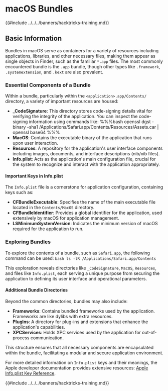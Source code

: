 # macOS Bundles

{{#include ../../../banners/hacktricks-training.md}}

## Basic Information

Bundles in macOS serve as containers for a variety of resources including applications, libraries, and other necessary files, making them appear as single objects in Finder, such as the familiar `*.app` files. The most commonly encountered bundle is the `.app` bundle, though other types like `.framework`, `.systemextension`, and `.kext` are also prevalent.

### Essential Components of a Bundle

Within a bundle, particularly within the `<application>.app/Contents/` directory, a variety of important resources are housed:

- **\_CodeSignature**: This directory stores code-signing details vital for verifying the integrity of the application. You can inspect the code-signing information using commands like: %%%bash openssl dgst -binary -sha1 /Applications/Safari.app/Contents/Resources/Assets.car | openssl base64 %%%
- **MacOS**: Contains the executable binary of the application that runs upon user interaction.
- **Resources**: A repository for the application's user interface components including images, documents, and interface descriptions (nib/xib files).
- **Info.plist**: Acts as the application's main configuration file, crucial for the system to recognize and interact with the application appropriately.

#### Important Keys in Info.plist

The `Info.plist` file is a cornerstone for application configuration, containing keys such as:

- **CFBundleExecutable**: Specifies the name of the main executable file located in the `Contents/MacOS` directory.
- **CFBundleIdentifier**: Provides a global identifier for the application, used extensively by macOS for application management.
- **LSMinimumSystemVersion**: Indicates the minimum version of macOS required for the application to run.

### Exploring Bundles

To explore the contents of a bundle, such as `Safari.app`, the following command can be used: `bash ls -lR /Applications/Safari.app/Contents`

This exploration reveals directories like `_CodeSignature`, `MacOS`, `Resources`, and files like `Info.plist`, each serving a unique purpose from securing the application to defining its user interface and operational parameters.

#### Additional Bundle Directories

Beyond the common directories, bundles may also include:

- **Frameworks**: Contains bundled frameworks used by the application. Frameworks are like dylibs with extra resources.
- **PlugIns**: A directory for plug-ins and extensions that enhance the application's capabilities.
- **XPCServices**: Holds XPC services used by the application for out-of-process communication.

This structure ensures that all necessary components are encapsulated within the bundle, facilitating a modular and secure application environment.

For more detailed information on `Info.plist` keys and their meanings, the Apple developer documentation provides extensive resources: [Apple Info.plist Key Reference](https://developer.apple.com/library/archive/documentation/General/Reference/InfoPlistKeyReference/Introduction/Introduction.html).

{{#include ../../../banners/hacktricks-training.md}}
